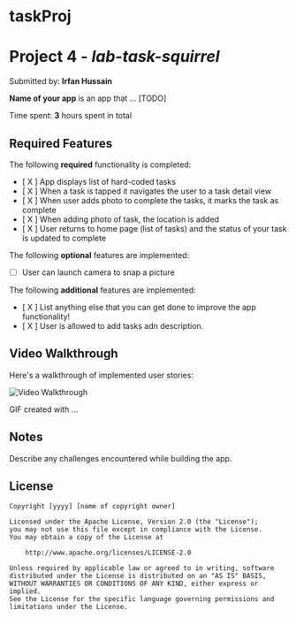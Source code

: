 # taskProj
# Project 4 - *lab-task-squirrel*

Submitted by: **Irfan Hussain**

**Name of your app** is an app that ... [TODO] 

Time spent: **3** hours spent in total

## Required Features

The following **required** functionality is completed:

- [ X ] App displays list of hard-coded tasks
- [ X ] When a task is tapped it navigates the user to a task detail view
- [ X ] When user adds photo to complete the tasks, it marks the task as complete
- [ X ] When adding photo of task, the location is added
- [ X ] User returns to home page (list of tasks) and the status of your task is updated to complete
 
The following **optional** features are implemented:

- [ ] User can launch camera to snap a picture	

The following **additional** features are implemented:

- [ X ] List anything else that you can get done to improve the app functionality!
- [ X ] User is allowed to add tasks adn description.

## Video Walkthrough

Here's a walkthrough of implemented user stories:

<img src='./lab-task-squirrel/Kapture_2023-02-12_at_14.53.17.gif' title='Video Walkthrough' width='' alt='Video Walkthrough' />

<!-- Replace this with whatever GIF tool you used! -->
GIF created with ...  
<!-- Recommended tools:
[Kap](https://getkap.co/) for macOS
[ScreenToGif](https://www.screentogif.com/) for Windows
[peek](https://github.com/phw/peek) for Linux. -->

## Notes

Describe any challenges encountered while building the app.

## License

    Copyright [yyyy] [name of copyright owner]

    Licensed under the Apache License, Version 2.0 (the "License");
    you may not use this file except in compliance with the License.
    You may obtain a copy of the License at

        http://www.apache.org/licenses/LICENSE-2.0

    Unless required by applicable law or agreed to in writing, software
    distributed under the License is distributed on an "AS IS" BASIS,
    WITHOUT WARRANTIES OR CONDITIONS OF ANY KIND, either express or implied.
    See the License for the specific language governing permissions and
    limitations under the License.
